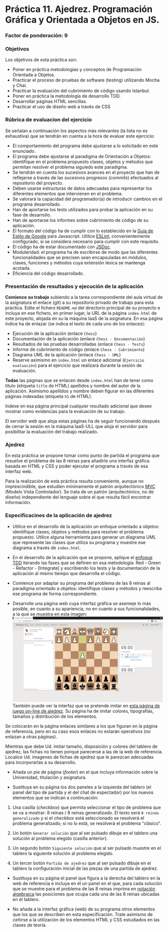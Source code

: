 # Práctica 11. Ajedrez. Programación Gráfica y Orientada a Objetos en JS.
### Factor de ponderación: 9

### Objetivos

Los objetivos de esta práctica son:

* Poner en práctica metodologías y conceptos de Programación Orientada a Objetos.
* Practicar el proceso de pruebas de software (testing) utilizando Mocha y Chai.
* Practicar la evaluación del cubrimiento de código usando Istanbul.
* Poner en práctica la metodología de desarrollo TDD.
* Desarrollar páginas HTML sencillas.
* Practicar el uso de diseño web a través de CSS

### Rúbrica de evaluacion del ejercicio
Se señalan a continuación los aspectos más relevantes (la lista no es exhaustiva)
que se tendrán en cuenta a la hora de evaluar este ejercicio:
* El comportamiento del programa debe ajustarse a lo solicitado en este enunciado.
* El programa debe ajustarse al paradigma de Orientación a Objetos: identifique en el problema propuesto clases, objetos y métodos que permitan resolver el problema siguiedo este paradigma.
* Se tendrán en cuenta los sucesivos avances en el proyecto que han de reflejarse a través de las sucesivos progresos (*commits*) efectuados al repositorio del proyecto.
* Deben usarse estructuras de datos adecuadas para representar los diferentes elementos que intervienen en el problema.
* Se valorará la capacidad del programador(a) de introducir cambios en el programa desarrollado.
* Han de aportarse los tests utilizados para probar la aplicación en su fase de desarrollo.
* Han de aportarse los informes sobre cubrimiento de código de su aplicación.
* El formato del código ha de cumplir con lo establecido en la [Guía de Estilo de Google](https://google.github.io/styleguide/jsguide.html)
para Javascript. Utilice [ESLint](https://eslint.org/), convenientemente configurado, si se considera necesario para cumplir con este requisito.
* El código ha de estar documentado con [JSDoc](https://jsdoc.app/).
* Modularidad: el programa ha de escribirse de modo que las diferentes funcionalidades
que se precisen sean encapsuladas en módulos, clases, funciones y métodos cuya extensión léxica se
mantenga acotada.
* Eficiencia del código desarrollado.

### Presentación de resultados y ejecución de la aplicación
**Comience su trabajo** subiendo a la tarea correspondiente del aula virtual de la asignatura el enlace (git) a su repositorio privado de trabajo para esta práctica.
Edite el fichero `README.md` del directorio principal de su proyecto
e incluya en ese fichero, en primer lugar, la URL de la página `index.html` de este proyecto,
alojada en su la máquina IaaS de la asignatura.
En esa página índice ha de enlazar (se indica el texto de cada uno de los enlaces):

* Ejecución de la aplicación (enlace `Chess`)
* Documentación de la aplicación (enlace `Chess - Documentación`)
* Resultados de las pruebas desarrolladas (enlace `Chess - Tests`)
* Informe de cubrimiento de código (enlace `Chess - Cubrimiento`)
* Diagrama UML de la aplicación (enlace `Chess - UML`)
* Reserve asimismo en `index.html` un enlace adicional (`Ejercicio evaluación`) para el ejercicio que realizará
  durante la sesión de evaluación.

**Todas** las páginas que se enlacen desde `index.html` han de tener como título (etiqueta
`title` de HTML) apellidos y nombre del autor de la aplicación. 
Asimismo apellidos y nombre deben figurar en las diferentes páginas indexadas (etiqueta `h1` de HTML).

Indexe en esa página principal cualquier resultado adicional que desee mostrar como evidencias para la evaluación de su trabajo.

El servidor web que aloja estas páginas ha de seguir funcionando después de cerrar la sesión en la máquina
IaaS-ULL que aloja el servidor para posibilitar la evaluación del trabajo realizado.

### Ajedrez

En esta práctica se propone tomar como punto de partida el programa que resuelve el problema de
las 8 reinas para añadirle una interfaz gráfica basada en HTML y CSS y poder ejecutar el programa a través de esa interfaz web.

Para la realización de esta práctica resulta conveniente, aunque no imprescindible, que estudien mínimamente el patrón arquitectónico 
[MVC](https://en.wikipedia.org/wiki/Model%E2%80%93view%E2%80%93controller) 
(Modelo Vista Controlador). 
Se trata de un patrón (arquitectónico, no de diseño) independiente del lenguaje
sobre el que resulta fácil encontrar información. 

### Especificacines de la aplicación de ajedrez

* Utilice en el desarrollo de la aplicación un enfoque orientado a objetos: 
identifique clases, objetos y métodos para resolver el problema propuesto. 
Utilice alguna herramienta para generar un diagrama UML que represente las 
clases que utiliza su programa y muestre ese diagrama a través de `index.html`.

* En el desarrollo de la aplicación que se propone, aplique el
[enfoque TDD](https://en.wikipedia.org/wiki/Test-driven_development) 
iterando las fases que se definen en esa metodología:
Red - Green - Refactor - [Integrate] y escribiendo los tests y la documentación de la aplicación al mismo tiempo que desarrolla el código.

* Comience por adaptar su programa del problema de las 8 reinas al paradigma orientado a objetos:
  identifique clases y métodos y reescriba ese programa de forma correspondiente.

* Desarrolle una página web cuya interfaz gráfica se asemeje lo más posible, en cuanto a su apariencia, no en
  cuanto a sus funcionalidades, a la que se muestra en esta imagen:
![Ajedrez](https://raw.githubusercontent.com/fsande/PAI-Labs-Public-Data/master/img/p11_Chess/chess.png "Ajedrez")
  También puede ver la interfaz que se pretende imitar en [esta página de juego on-line de ajedrez](https://lichess.org/MgfoDUSW/black).
	Su página ha de imitar colores, tipografías, tamaños y distribución de los elementos.

Se colocarán en la página enlaces similares a los que figuran en la página de referencia, pero en su caso
	esos enlaces no estarán operativos (no enlazan a otras páginas).

Mientras que debe Ud. imitar tamaño, disposición y colores del tablero de ajedrez, las fichas no tienen porqué
	parecerse a las de la web de referencia. Localice Ud. imagenes de fichas de ajedrez que le parezcan
	adecuadas para incorporarlas a su desarrollo.

* Añada un pie de página (*footer*) en el que incluya información sobre la Universidad,
  titulación y asignatura.

* Sustituya en su página los dos paneles a la izquierda del tablero (el panel del tipo de partida y el del
  chat de espectador) por los nuevos elementos que se indican a continuación:

1. Una casilla (*checkbox*) que permita seleccionar el tipo de problema que se va a mostrar: 8 reinas / 8 reinas
   generalizado. El texto será `8 reinas generalizado` y si el *checkbox* está seleccionado se resolverá el
	 problema generalizado; si no lo está, se resolverá el problema "clásico".

2. Un botón `Generar solución` que al ser pulsado dibuje en el tablero una solución al problema elegido
(casilla anterior).

3. Un segundo botón `Siguiente solución` que al ser pulsado muestre en el tablero la siguiente solución al
problema elegido.

4. Un tercer botón `Partida de ajedrez` que al ser pulsado dibuje en el tablero la configuración inicial de
las piezas de una partida de ajedrez. 

* Sustituya en su página el panel que figura a la derecha del tablero en la web de referencia e incluya en él
  un panel en el que, para cada solución que se muestre para el problema de las 8 reinas imprima 
	en [notación algebraica](https://en.wikipedia.org/wiki/Algebraic_notation_(chess)) las posiciones que ocupa
	cada una de las 8 reinas ubicadas en el tablero.
	
* No añada a la interfaz gráfica (web) de su programa otros elementos que los que se describen en esta especificación.
  Trate asimismo de ceñirse a la utilización de los elementos HTML y CSS estudiados en las clases de teoría.
